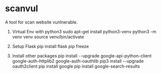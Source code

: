 # scanvul

A tool for scan website vunlnerable.

1. Virtual Env with python3
sudo apt-get install python3-venv
python3 -m venv venv
source venv/bin/activate

2. Setup Flask
pip install flask
pip freeze

3. Install other packages
pip install --upgrade google-api-python-client google-auth-httplib2 google-auth-oauthlib
pip3 install --upgrade oauth2client 
pip install google
pip install google-search-results
